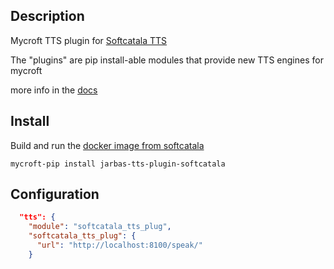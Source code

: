 ## Description
Mycroft TTS plugin for [Softcatala TTS](https://github.com/Softcatala/tts-service)

The "plugins" are pip install-able modules that provide new TTS engines for mycroft

more info in the [docs](https://mycroft-ai.gitbook.io/docs/mycroft-technologies/mycroft-core/plugins)

## Install

Build and run the [docker image from softcatala](https://github.com/Softcatala/tts-service)

`mycroft-pip install jarbas-tts-plugin-softcatala`

## Configuration

```json
  "tts": {
    "module": "softcatala_tts_plug",
    "softcatala_tts_plug": {
      "url": "http://localhost:8100/speak/"
    }
 
```
